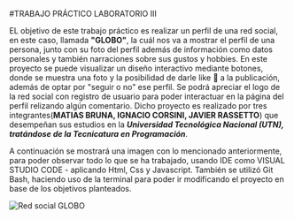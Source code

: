 
#TRABAJO PRÁCTICO LABORATORIO III

EL objetivo de este trabajo práctico es realizar un perfil de una red social, en este caso, llamada **"GLOBO"**, la cuál nos va a mostrar el perfil de una persona, junto con su foto del perfil además de información como datos personales y también narraciones sobre sus gustos y hobbies.
En este proyecto se puede visualizar un diseño interactivo mediante botones, donde se muestra una foto y la posibilidad de darle like 🖤 a la publicación, además de optar por "seguir o no" ese perfil. Se podrá apreciar el logo de la red social con registro de usuario para poder interactuar en la página del perfil relizando algún comentario.
Dicho proyecto es realizado por tres integrantes(__MATIAS BRUNA, IGNACIO CORSINI, JAVIER RASSETTO__) que desempeñan sus estudios en la ***Universidad Tecnológica Nacional (UTN), tratándose de la Tecnicatura en Programación***.

A continuación se mostrará una imagen con lo mencionado anteriormente, para poder observar todo lo que se ha trabajado, usando IDE como VISUAL STUDIO CODE - aplicando Html, Css y  Javascript. También se utilizó Git Bash, haciendo uso de la terminal para poder ir modificando el proyecto en base de los objetivos planteados.


![Red social GLOBO](https://github.com/matiasbruna/Tp1-Globo/blob/dev/Captura%20de%20pantalla%20(36).png)
